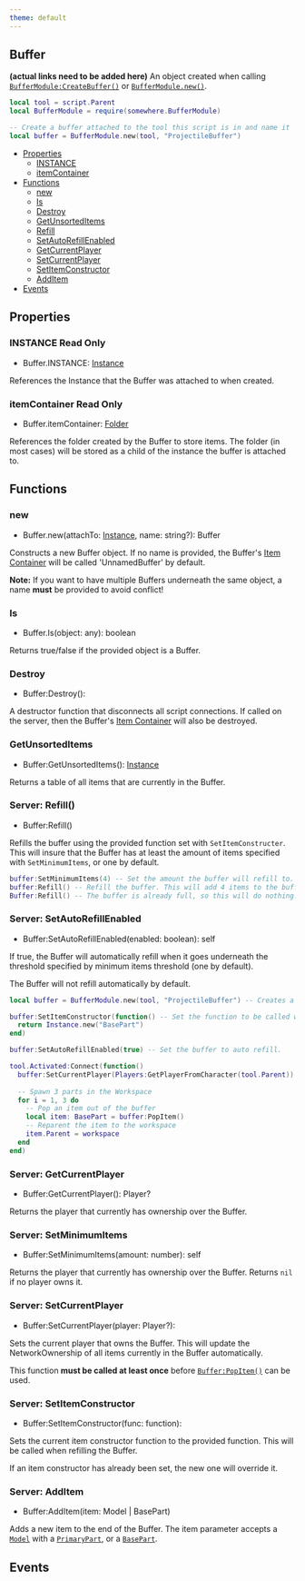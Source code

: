```yaml
---
theme: default
---
```


## Buffer

**(actual links need to be added here)**
An object created when calling [`BufferModule:CreateBuffer()`](/BufferModule#CreateBuffer) or [`BufferModule.new()`](/BufferModule#CreateBuffer).

```lua
local tool = script.Parent
local BufferModule = require(somewhere.BufferModule)

-- Create a buffer attached to the tool this script is in and name it 'Projectile Buffer'
local buffer = BufferModule.new(tool, "ProjectileBuffer")
```

- [Properties](#Properties)
  - [INSTANCE](#INSTANCE)
  - [itemContainer](#itemContainer)
- [Functions](#Functions)
  - [new](#new)
  - [Is](#Is)
  - [Destroy](#Destroy)
  - [GetUnsortedItems](#GetUnsortedItems)
  - [Refill](#server-Refill)
  - [SetAutoRefillEnabled](#server-SetAutoRefillEnabled)
  - [GetCurrentPlayer](#server-GetCurrentPlayer)
  - [SetCurrentPlayer](#server-SetCurrentPlayer)
  - [SetItemConstructor](#server-SetItemConstructor)
  - [AddItem](#server-AddItem)
- [Events](#Events)

## Properties

### INSTANCE <span class="read-only-tag">Read Only</span>
- Buffer.INSTANCE: [Instance](https://developer.roblox.com/api-reference/class/Instance)

References the Instance that the Buffer was attached to when created.

### itemContainer <span class="read-only-tag">Read Only</span>
- Buffer.itemContainer: [Folder](https://developer.roblox.com/api-reference/class/Folder)

References the folder created by the Buffer to store items. The folder (in most cases) will be stored as a child of the instance the buffer is attached to.

## Functions

### new
- Buffer.new(attachTo: [Instance](https://developer.roblox.com/api-reference/class/Instance), name: string?): Buffer

Constructs a new Buffer object. If no name is provided, the Buffer's [Item Container](#itemContainer) will be called 'UnnamedBuffer' by default.

**Note:** If you want to have multiple Buffers underneath the same object, a name **must** be provided to avoid conflict!

### Is
- Buffer.Is(object: any): boolean

Returns true/false if the provided object is a Buffer. 

### Destroy
- Buffer:Destroy():

A destructor function that disconnects all script connections. If called on the server, then the Buffer's [Item Container](#itemContainer) will also be destroyed.

### GetUnsortedItems

- Buffer:GetUnsortedItems(): [Instance](https://developer.roblox.com/api-reference/class/Instance)

Returns a table of all items that are currently in the Buffer. 

### <span class="server-prefix">Server:</span> Refill()
- Buffer:Refill()

Refills the buffer using the provided function set with `SetItemConstructer`. This will insure that the Buffer has at least the amount of items specified with `SetMinimumItems`, or one by default.

```lua
buffer:SetMinimumItems(4) -- Set the amount the buffer will refill to.
buffer:Refill() -- Refill the buffer. This will add 4 items to the buffer's ItemContainer.
Buffer:Refill() -- The buffer is already full, so this will do nothing.
```

### <span class="server-prefix">Server:</span> SetAutoRefillEnabled
- Buffer:SetAutoRefillEnabled(enabled: boolean): self

If true, the Buffer will automatically refill when it goes underneath the threshold specified by minimum items threshold (one by default).

The Buffer will not refill automatically by default.

```lua
local buffer = BufferModule.new(tool, "ProjectileBuffer") -- Creates a new buffer.

buffer:SetItemConstructor(function() -- Set the function to be called when creating items for the buffer.
  return Instance.new("BasePart")
end)

buffer:SetAutoRefillEnabled(true) -- Set the buffer to auto refill.

tool.Activated:Connect(function()
  buffer:SetCurrentPlayer(Players:GetPlayerFromCharacter(tool.Parent))
  
  -- Spawn 3 parts in the Workspace
  for i = 1, 3 do
    -- Pop an item out of the buffer
    local item: BasePart = buffer:PopItem()
    -- Reparent the item to the workspace
    item.Parent = workspace
  end
end)
```

### <span class="server-prefix">Server:</span> GetCurrentPlayer
- Buffer:GetCurrentPlayer(): Player?

Returns the player that currently has ownership over the Buffer.

### <span class="server-prefix">Server:</span> SetMinimumItems
- Buffer:SetMinimumItems(amount: number): self

Returns the player that currently has ownership over the Buffer. Returns `nil` if no player owns it.

### <span class="server-prefix">Server:</span> SetCurrentPlayer
- Buffer:SetCurrentPlayer(player: Player?):

Sets the current player that owns the Buffer. This will update the NetworkOwnership of all items currently in the Buffer automatically.

This function **must be called at least once** before [`Buffer:PopItem()`](#PopItem) can be used.

### <span class="server-prefix">Server:</span> SetItemConstructor
- Buffer:SetItemConstructor(func: function):

Sets the current item constructor function to the provided function. This will be called when refilling the Buffer.

If an item constructor has already been set, the new one will override it.

### <span class="server-prefix">Server:</span> AddItem
- Buffer:AddItem(item: Model | BasePart)

Adds a new item to the end of the Buffer. The item parameter accepts a [`Model`](https://developer.roblox.com/api-reference/class/Model) with a [`PrimaryPart`](https://developer.roblox.com/api-reference/class/PrimaryPart), or a [`BasePart`](https://developer.roblox.com/api-reference/class/BasePart).

## Events
